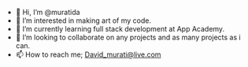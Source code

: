 - 👋 Hi, I’m @muratida
- 👀 I’m interested in making art of my code.
- 🌱 I’m currently learning full stack development at App Academy. 
- 💞️ I’m looking to collaborate on any projects and as many projects as i can.
- 📫 How to reach me; David_murati@live.com

<!---
muratida/muratida is a ✨ special ✨ repository because its `README.md` (this file) appears on your GitHub profile.
You can click the Preview link to take a look at your changes.
--->
